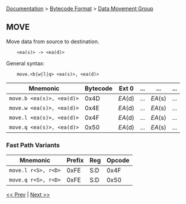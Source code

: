 [Documentation](../../README.md) > [Bytecode Format](../README.md) > [Data Movement Group](../InstructionsDataMovel.md)

## MOVE

Move data from source to destination.

        <ea(s)> -> <ea(d)>

General syntax:

        move.<b|w|l|q> <ea(s)>, <ea(d)>

| Mnemonic | Bytecode | Ext 0 | ... | ... | ... |
| - | - | - | - | - | - |
| `move.b <ea(s)>, <ea(d)>` | 0x4D | *EA*(d) | ... | *EA*(s) | ... |
| `move.w <ea(s)>, <ea(d)>` | 0x4E | *EA*(d) | ... | *EA*(s) | ... |
| `move.l <ea(s)>, <ea(d)>` | 0x4F | *EA*(d) | ... | *EA*(s) | ... |
| `move.q <ea(s)>, <ea(d)>` | 0x50 | *EA*(d) | ... | *EA*(s) | ... |

### Fast Path Variants

| Mnemonic | Prefix | Reg | Opcode |
| - | - | - | - |
| `move.l r<S>, r<D>` | 0xFE | S:D | 0x4F |
| `move.q r<S>, r<D>` | 0xFE | S:D | 0x50 |

[<< Prev](../InstructionsDataMove.md) | [Next >>](./d_02.md)
